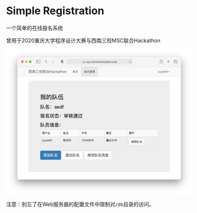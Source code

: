 # Simple Registration

一个简单的在线报名系统

曾用于2020重庆大学程序设计大赛与西南三校MSC联合Hackathon

![example.png](example.png)

注意：别忘了在Web服务器的配置文件中限制对`/db`目录的访问。